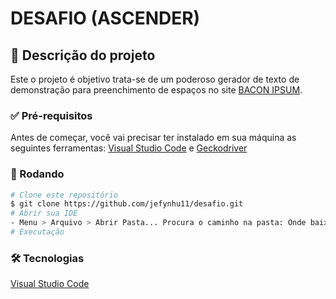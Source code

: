 # DESAFIO (ASCENDER)
## 📄 Descrição do projeto
Este o projeto é objetivo trata-se de um poderoso gerador de texto de demonstração para preenchimento de espaços no site [BACON IPSUM](https://baconipsum.com/).
### ✅ Pré-requisitos
Antes de começar, você vai precisar ter instalado em sua máquina as seguintes ferramentas: [Visual Studio Code](https://code.visualstudio.com/) e [Geckodriver](https://github.com/mozilla/geckodriver/releases) <br/>
### 🎲 Rodando
```bash
# Clone este repositório
$ git clone https://github.com/jefynhu11/desafio.git
# Abrir sua IDE
- Menu > Arquivo > Abrir Pasta... Procura o caminho na pasta: Onde baixou git e clica.
# Executação 
```
### 🛠 Tecnologias
[Visual Studio Code](https://code.visualstudio.com/)